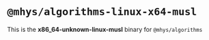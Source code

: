 # `@mhys/algorithms-linux-x64-musl`

This is the **x86_64-unknown-linux-musl** binary for `@mhys/algorithms`
